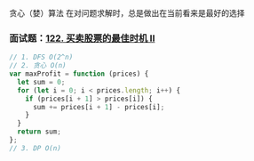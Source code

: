 贪心（婪）算法
在对问题求解时，总是做出在当前看来是最好的选择

### 面试题：[122. 买卖股票的最佳时机 II](https://leetcode-cn.com/problems/best-time-to-buy-and-sell-stock-ii/)

```js
// 1. DFS O(2^n)
// 2. 贪心 O(n)
var maxProfit = function (prices) {
  let sum = 0;
  for (let i = 0; i < prices.length; i++) {
    if (prices[i + 1] > prices[i]) {
      sum += prices[i + 1] - prices[i];
    }
  }
  return sum;
};
// 3. DP O(n)
```
